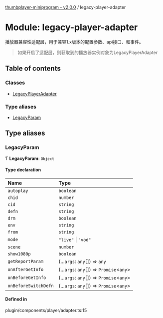 [thumbplayer-miniprogram - v2.0.0](../README.md) / legacy-player-adapter

# Module: legacy-player-adapter

播放器兼容性适配层，用于兼容1.x版本的配置参数、api接口、和事件。
> 如果开启了适配层，则获取到的播放器实例对象为LegacyPlayerAdapter

## Table of contents

### Classes

- [LegacyPlayerAdapter](../classes/legacy_player_adapter.LegacyPlayerAdapter.md)

### Type aliases

- [LegacyParam](legacy_player_adapter.md#legacyparam)

## Type aliases

### LegacyParam

Ƭ **LegacyParam**: `Object`

#### Type declaration

| Name | Type |
| :------ | :------ |
| `autoplay` | `boolean` |
| `chid` | `number` |
| `cid` | `string` |
| `defn` | `string` |
| `drm` | `boolean` |
| `env` | `string` |
| `from` | `string` |
| `mode` | ``"live"`` \| ``"vod"`` |
| `scene` | `number` |
| `show1080p` | `boolean` |
| `getReportParam` | (...`args`: `any`[]) => `any` |
| `onAfterGetInfo` | (...`args`: `any`[]) => `Promise`<`any`\> |
| `onBeforeGetInfo` | (...`args`: `any`[]) => `Promise`<`any`\> |
| `onBeforeSwitchDefn` | (...`args`: `any`[]) => `Promise`<`any`\> |

#### Defined in

plugin/components/player/adapter.ts:15
